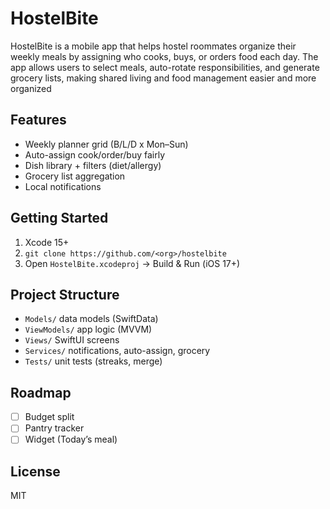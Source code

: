 # HostelBite
HostelBite is a mobile app that helps hostel roommates organize their weekly meals by assigning who cooks, buys, or orders food each day. The app allows users to select meals, auto-rotate responsibilities, and generate grocery lists, making shared living and food management easier and more organized

## Features
- Weekly planner grid (B/L/D x Mon–Sun)
- Auto-assign cook/order/buy fairly
- Dish library + filters (diet/allergy)
- Grocery list aggregation
- Local notifications

## Getting Started
1. Xcode 15+
2. `git clone https://github.com/<org>/hostelbite`
3. Open `HostelBite.xcodeproj` → Build & Run (iOS 17+)

## Project Structure
- `Models/` data models (SwiftData)
- `ViewModels/` app logic (MVVM)
- `Views/` SwiftUI screens
- `Services/` notifications, auto-assign, grocery
- `Tests/` unit tests (streaks, merge)

## Roadmap
- [ ] Budget split
- [ ] Pantry tracker
- [ ] Widget (Today’s meal)

## License
MIT
